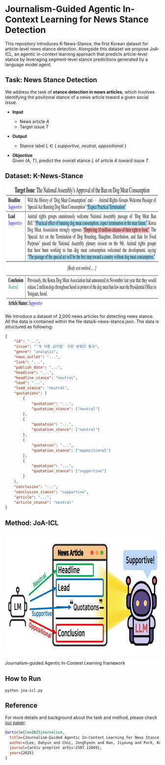 # Journalism-Guided Agentic In-Context Learning for News Stance Detection

This repository introduces K-News-Stance, the first Korean dataset for article-level news stance detection. Alongside this dataset we propose JoA-ICL, an agentic in-context learning approach that predicts article-level stance by leveraging segment-level stance predictions generated by a language model agent.

## Task: News Stance Detection
We address the task of **stance detection in news articles**, which involves identifying the positional stance of a news article toward a given social issue.  

- **Input**  
  - News article *A*  
  - Target issue *T*  

- **Output**  
  - Stance label *L* ∈ { *supportive*, *neutral*, *oppositional* }  

- **Objective**  
  Given *(A, T)*, predict the overall stance *L* of article *A* toward issue *T*.  
  
## Dataset: K-News-Stance
<p align="center"><img src="https://github.com/ssu-humane/K-News-Stance/blob/main/k-news-stance.jpg" width="900" height="400"></p>

We introduce a dataset of 2,000 news articles for detecting news stance.
All the data is contained within the file data/k-news-stance.json. The data is structured as following:

```json
{
    "id": "...",
    "issue": "'개 식용 금지법' 국회 본회의 통과",
    "genre": "analysis",
    "news_outlet": "...",
    "link": "...",
    "publish_date": "...",
    "headline": "...",
    "headline_stance": "neutral",
    "lead": "...",
    "lead_stance": "neutral",
    "quotations": [
        {
            "quotation": "...",
            "quotation_stance": ["neutral"]
        },
        {
            "quotation": "...",
            "quotation_stance": ["neutral"]
        },
        {
            "quotation": "...",
            "quotation_stance": ["oppositional"]
        },
        {
            "quotation": "...",
            "quotation_stance": ["supportive"]
        }
    ],
    "conclusion": "...",
    "conclusion_stance": "supportive",
    "article": "...",
    "article_stance": "neutral"
}
```

## Method: JoA-ICL
<p align="center"><img src="https://github.com/ssu-humane/K-News-Stance/blob/main/joa-icl.jpg" width="900" height="400"></p>
Journalism-guided Agentic In-Context Learning framework

## How to Run
```python3
python joa-icl.py
```

## Reference
For more details and background about the task and method, please check [our paper](https://arxiv.org/pdf/2507.11049).

```bibtex
@article{lee2025journalism,
  title={Journalism-Guided Agentic In-Context Learning for News Stance Detection},
  author={Lee, Dahyun and Choi, Jonghyeon and Han, Jiyoung and Park, Kunwoo},
  journal={arXiv preprint arXiv:2507.11049},
  year={2025}
}
```

